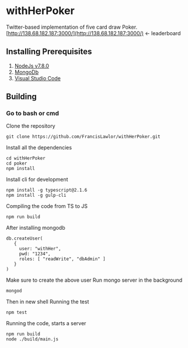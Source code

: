 # withHerPoker
Twitter-based implementation of five card draw Poker.
[http://138.68.182.187:3000/](http://138.68.182.187:3000/) <- leaderboard

## Installing Prerequisites
1. [NodeJs v7.8.0](https://nodejs.org/en/) 
2. [MongoDb](https://www.mongodb.com/)
3. [Visual Studio Code](https://code.visualstudio.com/)

## Building

### Go to bash or cmd

Clone the repository

```
git clone https://github.com/FrancisLawlor/withHerPoker.git
```

Install all the dependencies

```
cd withHerPoker
cd poker
npm install
```

Install cli for development

```
npm install -g typescript@2.1.6
npm install -g gulp-cli
```

Compiling the code from TS to JS

```
npm run build
```
After installing mongodb

```
db.createUser(
   {
     user: "withHer",
     pwd: "1234",
     roles: [ "readWrite", "dbAdmin" ]
   }
)
```
Make sure to create the above user
Run mongo server in the background
```
mongod
```
Then in new shell
Running the test
```
npm test
```
Running the code, starts a server
```
npm run build
node ./build/main.js
```
